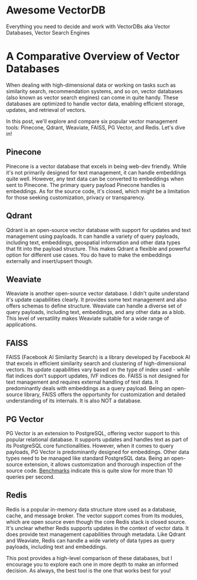 # Awesome VectorDB

Everything you need to decide and work with VectorDBs aka Vector Databases, Vector Search Engines

# A Comparative Overview of Vector Databases

When dealing with high-dimensional data or working on tasks such as similarity search, recommendation systems, and so on, vector databases (also known as vector search engines) can come in quite handy. These databases are optimized to handle vector data, enabling efficient storage, updates, and retrieval of vectors.

In this post, we'll explore and compare six popular vector management tools: Pinecone, Qdrant, Weaviate, FAISS, PG Vector, and Redis. Let's dive in!

## Pinecone
Pinecone is a vector database that excels in being web-dev friendly. While it's not primarily designed for text management, it can handle embeddings quite well. However, any text data can be converted to embeddings when sent to Pinecone. The primary query payload Pinecone handles is embeddings. As for the source code, it's closed, which might be a limitation for those seeking customization, privacy or transparency.

## Qdrant
Qdrant is an open-source vector database with support for updates and text management using payloads. It can handle a variety of query payloads, including text, embeddings, geospatial information and other data types that fit into the payload structure. This makes Qdrant a flexible and powerful option for different use cases. You do have to make the embeddings externally and insert/upsert though.

## Weaviate
Weaviate is another open-source vector database. I didn't quite understand it's update capabilities clearly. It provides some text management and also offers schemas to define structure. Weaviate can handle a diverse set of query payloads, including text, embeddings, and any other data as a blob. This level of versatility makes Weaviate suitable for a wide range of applications.

## FAISS
FAISS (Facebook AI Similarity Search) is a library developed by Facebook AI that excels in efficient similarity search and clustering of high-dimensional vectors. Its update capabilities vary based on the type of index used - while flat indices don't support updates, IVF indices do. FAISS is not designed for text management and requires external handling of text data. It predominantly deals with embeddings as a query payload. Being an open-source library, FAISS offers the opportunity for customization and detailed understanding of its internals. It is also NOT a database. 

## PG Vector
PG Vector is an extension to PostgreSQL, offering vector support to this popular relational database. It supports updates and handles text as part of its PostgreSQL core functionalities. However, when it comes to query payloads, PG Vector is predominantly designed for embeddings. Other data types need to be managed like standard PostgreSQL data. Being an open-source extension, it allows customization and thorough inspection of the source code. [Benchmarks](https://ann-benchmarks.com/pgvector.html) indicate this is quite slow for more than 10 queries per second. 

## Redis
Redis is a popular in-memory data structure store used as a database, cache, and message broker. The vector support comes from its modules, which are open source even though the core Redis stack is closed source. It's unclear whether Redis supports updates in the context of vector data. It does provide text management capabilities through metadata. Like Qdrant and Weaviate, Redis can handle a wide variety of data types as query payloads, including text and embeddings.

This post provides a high-level comparison of these databases, but I encourage you to explore each one in more depth to make an informed decision. As always, the best tool is the one that works best for you!
